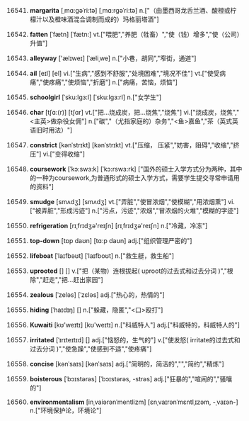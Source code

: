 16541. **margarita**
[ˌmɑ:gəˈri:tə]  [ˌmɑ:rgəˈri:tə]
n.["（由墨西哥龙舌兰酒、酸橙或柠檬汁以及橙味酒混合调制而成的）玛格丽塔酒"]  

16542. **fatten**
[ˈfætn]  [ˈfætn:]
vt.["喂肥","养肥（牲畜）","使（钱）增多","使（公司）升值"]  

16543. **alleyway**
['ælɪweɪ]  [ˈæliˌwe]
n.["小巷，胡同","窄街，通道"]  

16544. **ail**
[eɪl]  [el]
vi.["生病","感到不舒服","处境困难","境况不佳"]  vt.["使受病痛","使疼痛","使烦恼","折磨"]  n.["病痛，苦恼，烦恼"]  

16545. **schoolgirl**
[ˈsku:lgɜ:l]  [ˈsku:lgɜ:rl]
n.["女学生"]  

16546. **char**
[tʃɑ:(r)]  [tʃɑr]
vt.["把…烧成炭，把…烧焦","烧焦"]  vi.["烧成炭，烧焦","<主英>做杂役女佣"]  n.["碳","（尤指家庭的）杂务","<鱼>嘉鱼","茶（英式英语旧时用法）"]  

16547. **constrict**
[kənˈstrɪkt]  [kənˈstrɪkt]
vt.["压缩， 压紧","妨害，阻碍","收缩","挤压"]  vi.["变得收缩"]  

16548. **coursework**
[ˈkɔ:swɜ:k]  [ˈkɔ:rswɜ:rk]
["国外的硕士入学方式分为两种，其中的一种为coursework,为普通形式的硕士入学方式，需要学生提交寻常申请用的资料"]  

16549. **smudge**
[smʌdʒ]  [smʌdʒ]
vt.["弄脏","使冒浓烟","使模糊","用浓烟熏"]  vi.["被弄脏","形成污迹"]  n.["污点，污迹","浓烟","冒浓烟的火堆","模糊的字迹"]  

16550. **refrigeration**
[rɪˌfrɪdʒə'reɪʃn]  [rɪˌfrɪdʒə'reɪʃn]
n.["冷藏，冷冻"]  

16551. **top-down**
[tɒp daʊn]  [tɑ:p daʊn]
adj.["组织管理严密的"]  

16552. **lifeboat**
[ˈlaɪfbəʊt]  [ˈlaɪfboʊt]
n.["救生艇，救生船"]  

16553. **uprooted**
[]  []
v.["把（某物）连根拔起( uproot的过去式和过去分词 )","根除","赶走","把…赶出家园"]  

16554. **zealous**
[ˈzeləs]  [ˈzɛləs]
adj.["热心的，热情的"]  

16555. **hiding**
[ˈhaɪdɪŋ]  []
n.["躲藏，隐匿","<口>殴打"]  

16556. **Kuwaiti**
[kʊ'weɪtɪ]  [kʊ'weɪtɪ]
n.["科威特人"]  adj.["科威特的，科威特人的"]  

16557. **irritated**
[ˈɪrɪteɪtɪd]  []
adj.["恼怒的，生气的"]  v.["使发怒( irritate的过去式和过去分词 )","使急躁","使感到不适","使疼痛"]  

16558. **concise**
[kənˈsaɪs]  [kənˈsaɪs]
adj.["简明的，简洁的","","简约","精炼"]  

16559. **boisterous**
[ˈbɔɪstərəs]  [ˈbɔɪstərəs, -strəs]
adj.["狂暴的","喧闹的","骚嚷的"]  

16560. **environmentalism**
[inˌvaiərənˈmentlizm]  [ɛnˌvaɪrənˈmɛntlˌɪzəm, -ˌvaɪən-]
n.["环境保护论，环境论"]  

